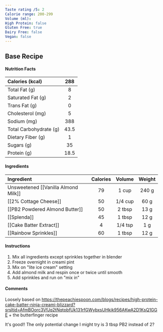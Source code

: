 ```yaml
---
Taste rating /5: 2
Calorie range: 200-299
Volume (ml): 
High Protein: false
Gluten Free: true
Dairy Free: false
Vegan: false
---
```

## Base Recipe
#### Nutrition Facts
| Calories (kcal) | 288 |
| :-- | :--: |
| Total Fat (g) | 8 |
| Saturated Fat (g) | 2 |
| Trans Fat (g) | 0 |
| Cholesterol (mg) | 5 |
| Sodium (mg) | 388 |
| Total Carbohydrate (g) | 43.5 |
| Dietary Fiber (g) | 1 |
| Sugars (g) | 35 |
| Protein (g) | 18.5 |
#### Ingredients
| Ingredient | Calories | Volume | Weight |
| :-- | :--: | :--: | :--: |
| Unsweetened [[Vanilla Almond Milk]] | 79 | 1 cup | 240 g |
| [[2% Cottage Cheese]] | 50 | 1/4 cup | 60 g |
| [[PB2 Powdered Almond Butter]] | 50 | 2 tbsp | 13 g |
| [[Splenda]] | 45 | 1 tbsp | 12 g |
| [[Cake Batter Extract]] | 4 | 1/4 tsp | 1 g |
| [[Rainbow Sprinkles]] | 60 | 1 tbsp | 12 g |
#### Instructions

1. Mix all ingredients except sprinkles together in blender
2. Freeze overnight in creami pint
3. Mix on "lite ice cream" setting
4. Add almond milk and respin once or twice until smooth
5. Add sprinkles and run on "mix in"

#### Comments

Loosely based on https://thepeachiespoon.com/blogs/recipes/high-protein-cake-batter-ninja-creami-blizzard?srsltid=AfmBOorc3VfJq2tNqtpbfUk131rfGWybxsUHkik956AKwA2D1KsQ1GGE + the butterfinger recipe

It's good!! The only potential change I might try is 3 tbsp PB2 instead of 2?
